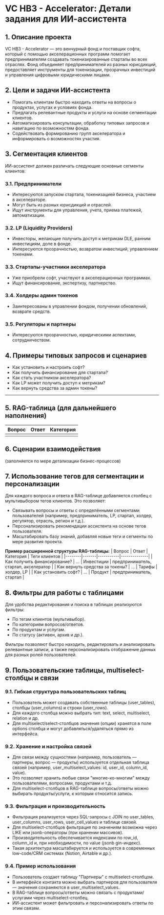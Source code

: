 <!--
  Copyright (c) 2024-2025 Тарабанов Александр Викторович
  All rights reserved.
  
  This software is proprietary and confidential.
  Unauthorized copying, modification, or distribution is prohibited.
  
  For licensing inquiries: info@hb3-accelerator.com
  Website: https://hb3-accelerator.com
  GitHub: https://github.com/HB3-ACCELERATOR
-->

# VC HB3 - Accelerator: Детали задания для ИИ-ассистента

## 1. Описание проекта
VC HB3 - Accelerator — это венчурный фонд и поставщик софта, который с помощью акселерационных программ помогает предпринимателям создавать токенизированные стартапы во всех отраслях. Фонд объединяет предпринимателей из разных юрисдикций, предоставляет инструменты для токенизации, прозрачных инвестиций и управления цифровыми юридическими лицами.

## 2. Цели и задачи ИИ-ассистента
- Помогать клиентам быстро находить ответы на вопросы о продуктах, услугах и условиях фонда.
- Предлагать релевантные продукты и услуги на основе сегментации клиентов.
- Автоматизировать консультации, обработку типовых запросов и навигацию по возможностям фонда.
- Содействовать формированию групп акселератора и информировать о возможностях участия.

## 3. Сегментация клиентов
ИИ-ассистент должен различать следующие основные сегменты клиентов:

### 3.1. Предприниматели
- Интересуются запуском стартапа, токенизацией бизнеса, участием в акселераторе.
- Могут быть из разных юрисдикций и отраслей.
- Ищут инструменты для управления, учета, приема платежей, автоматизации.

### 3.2. LP (Liquidity Providers)
- Инвесторы, желающие получить доступ к метрикам DLE, ранним инвестициям, доле в фонде.
- Интересуются прозрачностью, возвратом инвестиций, управлением токенами.

### 3.3. Стартапы-участники акселератора
- Уже приобрели софт, участвуют в акселерационных программах.
- Ищут финансирование, экспертизу, партнерство.

### 3.4. Холдеры админ токенов
- Заинтересованы в управлении фондом, получении обновлений, возврате средств.

### 3.5. Регуляторы и партнеры
- Интересуются прозрачностью, юридическими аспектами, сотрудничеством.

## 4. Примеры типовых запросов и сценариев
- Как установить и настроить софт?
- Как получить финансирование для стартапа?
- Как стать участником акселератора?
- Как LP может получить доступ к метрикам?
- Как вернуть средства за админ токены?

---

## 5. RAG-таблица (для дальнейшего наполнения)
| Вопрос | Ответ | Категория |
|--------|-------|-----------|
|        |       |           |

## 6. Сценарии взаимодействия
(заполняется по мере детализации бизнес-процессов) 

## 7. Использование тегов для сегментации и персонализации
Для каждого вопроса и ответа в RAG-таблице добавляется столбец с мультивыбором тегов клиентов. Это позволяет:
- Связывать вопросы и ответы с определёнными сегментами пользователей (например, предприниматель, LP, стартап, холдер, регулятор, отрасль, регион и т.д.).
- Персонализировать рекомендации ассистента на основе тегов пользователя.
- Масштабировать базу знаний, добавляя новые теги и сегменты по мере развития проекта.

**Пример расширенной структуры RAG-таблицы:**
| Вопрос | Ответ | Категория | Теги клиентов |
|--------|-------|-----------|--------------|
| Как получить финансирование? | ... | Инвестиции | предприниматель, стартап, акселератор |
| Как вернуть средства за токены? | ... | Тарифы | холдер, LP |
| Как установить софт? | ... | Продукт | предприниматель, стартап |

## 8. Фильтры для работы с таблицами
Для удобства редактирования и поиска в таблицах реализуются фильтры:
- По тегам клиентов (мультивыбор).
- По категориям вопросов/ответов.
- По продуктам и услугам.
- По статусу (активен, архив и др.).

Фильтры позволяют быстро находить, редактировать и анализировать релевантные записи, а также персонализировать отображение данных для разных ролей пользователей. 

## 9. Пользовательские таблицы, multiselect-столбцы и связи

### 9.1. Гибкая структура пользовательских таблиц
- Пользователь может создавать собственные таблицы (user_tables), столбцы (user_columns) и строки (user_rows).
- Для каждого столбца можно выбрать тип: text, select, multiselect, relation и др.
- Для multiselect/select-столбцов значения (опции) хранятся в поле options столбца и могут добавляться/удаляться прямо из интерфейса.

### 9.2. Хранение и настройка связей
- Для связи между сущностями (например, пользователь — партнеры, вопрос — продукты) используется отдельная таблица связей (например, user_multiselect_values: id, user_id, column_id, value).
- Это позволяет хранить любые связи "многие-ко-многим" между пользователями, вопросами, продуктами и т.д.
- Для multiselect-столбцов в RAG-таблице вопросы/ответы можно выбирать продукты/услуги, к которым относится запись.

### 9.3. Фильтрация и производительность
- Фильтрация реализуется через SQL-запросы с JOIN по user_tables, user_columns, user_rows, user_cell_values и таблице связей.
- Для multiselect-столбцов фильтрация по значениям возможна через LIKE или jsonb-операторы (при хранении массивов).
- Производительность обеспечивается индексами по row_id, column_id и, при необходимости, по value (jsonb gin-индекс).
- Такая архитектура масштабируется и используется в современных low-code/CRM системах (Notion, Airtable и др.).

### 9.4. Пример использования
- Пользователь создает таблицу "Партнеры" с multiselect-столбцом.
- В интерфейсе контакта можно выбрать партнеров для пользователя — значения сохраняются в user_multiselect_values.
- В RAG-таблице вопросы/ответы можно связать с продуктами/услугами через multiselect-столбец.
- ИИ-ассистент может фильтровать и персонализировать ответы по этим связям. 
